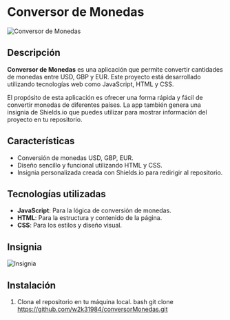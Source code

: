 # Conversor de Monedas
![Conversor de Monedas](https://img.shields.io/badge/Conversor%20de%20Monedas-USD%2C%20GBP%2C%20EUR-blue)

## Descripción
**Conversor de Monedas** es una aplicación que permite convertir cantidades de monedas entre USD, GBP y EUR. Este proyecto está desarrollado utilizando tecnologías web como JavaScript, HTML y CSS. 

El propósito de esta aplicación es ofrecer una forma rápida y fácil de convertir monedas de diferentes países. La app también genera una insignia de Shields.io que puedes utilizar para mostrar información del proyecto en tu repositorio.

## Características
- Conversión de monedas USD, GBP, EUR.
- Diseño sencillo y funcional utilizando HTML y CSS.
- Insignia personalizada creada con Shields.io para redirigir al repositorio.

## Tecnologías utilizadas
- **JavaScript**: Para la lógica de conversión de monedas.
- **HTML**: Para la estructura y contenido de la página.
- **CSS**: Para los estilos y diseño visual.

## Insignia
![Insignia](https://img.shields.io/badge/Repositorio-Click%20here-blue)

## Instalación
1. Clona el repositorio en tu máquina local.
   bash
   git clone https://github.com/w2k31984/conversorMonedas.git
